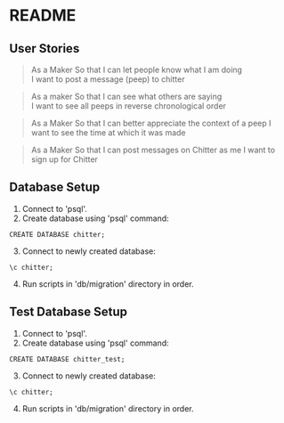 # README

## User Stories

>As a Maker
>So that I can let people know what I am doing  
>I want to post a message (peep) to chitter

>As a maker
>So that I can see what others are saying  
>I want to see all peeps in reverse chronological order

>As a Maker
>So that I can better appreciate the context of a peep
>I want to see the time at which it was made

>As a Maker
>So that I can post messages on Chitter as me
>I want to sign up for Chitter

## Database Setup
1. Connect to 'psql'.
2. Create database using 'psql' command:
```
CREATE DATABASE chitter;
```
3. Connect to newly created database:
```
\c chitter;
```
4. Run scripts in 'db/migration' directory in order.

## Test Database Setup
1. Connect to 'psql'.
2. Create database using 'psql' command:
```
CREATE DATABASE chitter_test;
```
3. Connect to newly created database:
```
\c chitter;
```
4. Run scripts in 'db/migration' directory in order.
